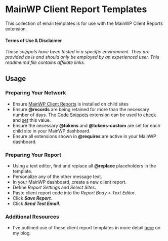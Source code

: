 # MainWP Client Report Templates
This collection of email templates is for use with the MainWP Client Reports extension.

#### Terms of Use & Disclaimer
*These snippets have been tested in a specific environment. They are provided as is and should only be employed by an experienced user. This readme.md file contains affiliate links.*

## Usage

### Preparing Your Network
+ Ensure [MainWP Client Reports](https://twhl.xyz/mwp-cr/) is installed on child sites
+ Ensure **@records** are being retained for more than the necessary number of days. The [Code Snippets](https://twhl.xyz/mwp-cs/) extension can be used to [check](https://github.com/uamv/snippets-mainwp-code-snippets/blob/master/child-report-period-get.php) and [set](https://github.com/uamv/snippets-mainwp-code-snippets/blob/master/child-report-period-set.php) this value.
+ Ensure the necessary **@tokens** and **@tokens-custom** are set for each child site in your MainWP dashboard.
+ Ensure all extensions shown in **@requires** are active in your MainWP dashboard.

### Preparing Your Report
+ Using a text editor, find and replace all **@replace** placeholders in the template.
+ Personalize any of the other message text.
+ In your MainWP dashboard, create a new client report.
+ Define *Report Settings* and *Select Sites*.
+ Paste client report code into the *Report Body > Text Editor*.
+ Click ***Save Report***.
+ Click ***Send Test Email***.

### Additional Resources
+ I've outlined use of these client report templates in more detail [here](https://typewheel.xyz/creating-another-stylish-client-report/) on my blog.
